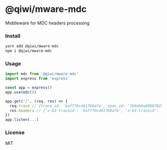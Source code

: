 # @qiwi/mware-mdc
Middleware for MDC headers processing 

### Install
```bash
yarn add @qiwi/mware-mdc
npm i @qiwi/mware-mdc
```

### Usage

```javascript
import mdc from '@qiwi/mware-mdc'
import express from 'express'

const app = express()
app.use(mdc())

app.get('/', (req, res) => {
  req.trace // {trace_id: 'baf7f0cd41768a7e', span_id: '7b94b0a800870252'}
  res.headers // {'x-b3-traceid': 'baf7f0cd41768a7e', 'x-b3-traceid': '7b94b0a800870252', ...}
})
app.listen(...)
```

### License
MIT
